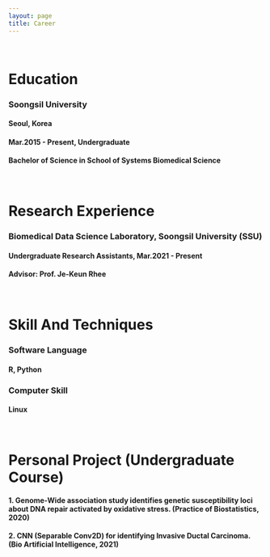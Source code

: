 ```yaml
---
layout: page
title: Career
---
```


<br/>

# Education
### Soongsil University
#### Seoul, Korea
#### Mar.2015 - Present, Undergraduate
#### Bachelor of Science in School of Systems Biomedical Science

<br/>

# Research Experience

###  Biomedical Data Science Laboratory, Soongsil University (SSU)
#### Undergraduate Research Assistants, Mar.2021 - Present
#### Advisor: Prof. Je-Keun Rhee

<br/>

# Skill And Techniques
### Software Language
#### R, Python
### Computer Skill
#### Linux

<br/>

# Personal Project (Undergraduate Course)
#### 1. Genome-Wide association study identifies genetic susceptibility loci about DNA repair activated by oxidative stress. (Practice of Biostatistics, 2020)
#### 2.	CNN (Separable Conv2D) for identifying Invasive Ductal Carcinoma. (Bio Artificial Intelligence, 2021)


